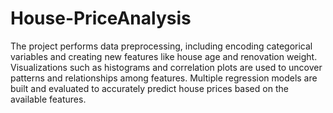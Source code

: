 # House-PriceAnalysis
The project performs data preprocessing, including encoding categorical variables and creating new features like house age and renovation weight. Visualizations such as histograms and correlation plots are used to uncover patterns and relationships among features. Multiple regression models are built and evaluated to accurately predict house prices based on the available features.
